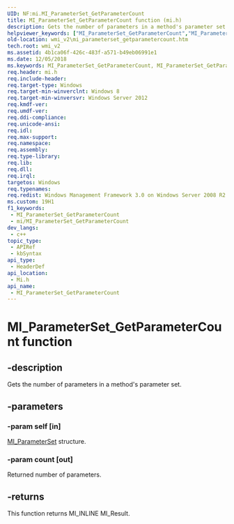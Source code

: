 ```yaml
---
UID: NF:mi.MI_ParameterSet_GetParameterCount
title: MI_ParameterSet_GetParameterCount function (mi.h)
description: Gets the number of parameters in a method's parameter set.
helpviewer_keywords: ["MI_ParameterSet_GetParameterCount","MI_ParameterSet_GetParameterCount function [Windows Management Infrastructure (MI)]","mi/MI_ParameterSet_GetParameterCount","wmi_v2.mi_parameterset_getparametercount"]
old-location: wmi_v2\mi_parameterset_getparametercount.htm
tech.root: wmi_v2
ms.assetid: 4b1ca06f-426c-483f-a571-b49eb06991e1
ms.date: 12/05/2018
ms.keywords: MI_ParameterSet_GetParameterCount, MI_ParameterSet_GetParameterCount function [Windows Management Infrastructure (MI)], mi/MI_ParameterSet_GetParameterCount, wmi_v2.mi_parameterset_getparametercount
req.header: mi.h
req.include-header: 
req.target-type: Windows
req.target-min-winverclnt: Windows 8
req.target-min-winversvr: Windows Server 2012
req.kmdf-ver: 
req.umdf-ver: 
req.ddi-compliance: 
req.unicode-ansi: 
req.idl: 
req.max-support: 
req.namespace: 
req.assembly: 
req.type-library: 
req.lib: 
req.dll: 
req.irql: 
targetos: Windows
req.typenames: 
req.redist: Windows Management Framework 3.0 on Windows Server 2008 R2 with SP1, Windows 7 with SP1, and Windows Server 2008 with SP2
ms.custom: 19H1
f1_keywords:
 - MI_ParameterSet_GetParameterCount
 - mi/MI_ParameterSet_GetParameterCount
dev_langs:
 - c++
topic_type:
 - APIRef
 - kbSyntax
api_type:
 - HeaderDef
api_location:
 - Mi.h
api_name:
 - MI_ParameterSet_GetParameterCount
---
```


# MI_ParameterSet_GetParameterCount function


## -description

Gets the number of parameters in a method's parameter set.

## -parameters

### -param self [in]

<a href="https://docs.microsoft.com/windows/desktop/api/mi/ns-mi-mi_parameterset">MI_ParameterSet</a> structure.

### -param count [out]

Returned number of parameters.

## -returns

This function returns MI_INLINE MI_Result.

